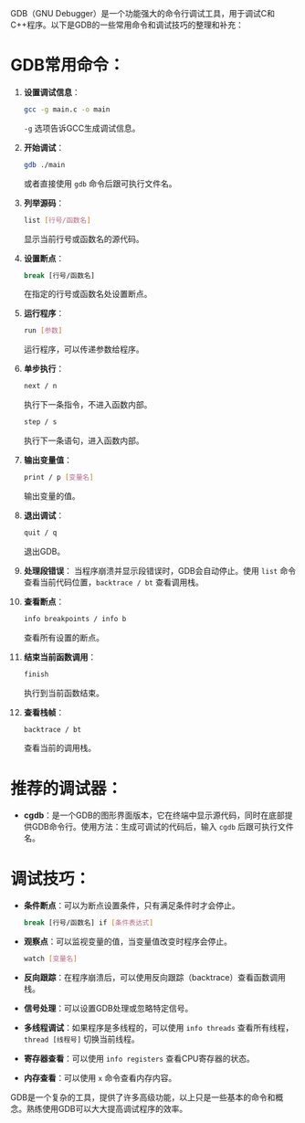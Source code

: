 ﻿GDB（GNU Debugger）是一个功能强大的命令行调试工具，用于调试C和C++程序。以下是GDB的一些常用命令和调试技巧的整理和补充：

# GDB常用命令：

1. **设置调试信息**：
   ```sh
   gcc -g main.c -o main
   ```
   `-g` 选项告诉GCC生成调试信息。

2. **开始调试**：
   ```sh
   gdb ./main
   ```
   或者直接使用 `gdb` 命令后跟可执行文件名。

3. **列举源码**：
   ```sh
   list [行号/函数名]
   ```
   显示当前行号或函数名的源代码。

4. **设置断点**：
   ```sh
   break [行号/函数名]
   ```
   在指定的行号或函数名处设置断点。

5. **运行程序**：
   ```sh
   run [参数]
   ```
   运行程序，可以传递参数给程序。

6. **单步执行**：
   ```sh
   next / n
   ```
   执行下一条指令，不进入函数内部。

   ```sh
   step / s
   ```
   执行下一条语句，进入函数内部。

7. **输出变量值**：
   ```sh
   print / p [变量名]
   ```
   输出变量的值。

8. **退出调试**：
   ```sh
   quit / q
   ```
   退出GDB。

9. **处理段错误**：
   当程序崩溃并显示段错误时，GDB会自动停止。使用 `list` 命令查看当前代码位置，`backtrace / bt` 查看调用栈。

10. **查看断点**：
    ```sh
    info breakpoints / info b
    ```
    查看所有设置的断点。

11. **结束当前函数调用**：
    ```sh
    finish
    ```
    执行到当前函数结束。

12. **查看栈帧**：
    ```sh
    backtrace / bt
    ```
    查看当前的调用栈。

# 推荐的调试器：

- **cgdb**：是一个GDB的图形界面版本，它在终端中显示源代码，同时在底部提供GDB命令行。使用方法：生成可调试的代码后，输入 `cgdb` 后跟可执行文件名。

# 调试技巧：

- **条件断点**：可以为断点设置条件，只有满足条件时才会停止。
  ```sh
  break [行号/函数名] if [条件表达式]
  ```

- **观察点**：可以监视变量的值，当变量值改变时程序会停止。
  ```sh
  watch [变量名]
  ```

- **反向跟踪**：在程序崩溃后，可以使用反向跟踪（backtrace）查看函数调用栈。

- **信号处理**：可以设置GDB处理或忽略特定信号。

- **多线程调试**：如果程序是多线程的，可以使用 `info threads` 查看所有线程，`thread [线程号]` 切换当前线程。

- **寄存器查看**：可以使用 `info registers` 查看CPU寄存器的状态。

- **内存查看**：可以使用 `x` 命令查看内存内容。

GDB是一个复杂的工具，提供了许多高级功能，以上只是一些基本的命令和概念。熟练使用GDB可以大大提高调试程序的效率。

